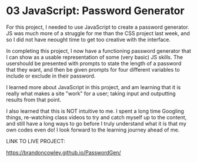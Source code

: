 # 03 JavaScript: Password Generator
For this project, I needed to use JavaScript to create a password generator. JS was much more of a struggle for me than the CSS project last week, and so I did not have neought time to get too creative with the interface. 


In completing this project, I now have a functioning password generator that I can show as a usable representation of some (very basic) JS skills. The usershould be presented with prompts to state the length of a password that they want, and then be given prompts for four different variables to include or exclude in their password.

I learned more about JavaScript in this project, and am learning that it is really what makes a site "work" for a user; taking input and outputting results from that point. 

I also learned that this is NOT intuitive to me. I spent a long time Googling things, re-watching class videos to try and catch myself up to the content, and still have a long ways to go before I truly understand what it is that my own codes even do! I look forward to the learning journey ahead of me.

LINK TO LIVE PROJECT:

https://brandoncowley.github.io/PasswordGen/

